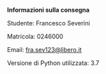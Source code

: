 **Informazioni sulla consegna**

Studente: Francesco Severini

Matricola: 0246000

Email: fra.sev123@libero.it

Versione di Python utilizzata: 3.7 
